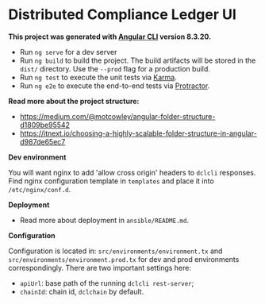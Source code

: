 # Distributed Compliance Ledger UI

__This project was generated with [Angular CLI](https://github.com/angular/angular-cli) version 8.3.20.__

- Run `ng serve` for a dev server
- Run `ng build` to build the project. The build artifacts will be stored in the `dist/` directory. Use the `--prod` flag for a production build.
- Run `ng test` to execute the unit tests via [Karma](https://karma-runner.github.io).
- Run `ng e2e` to execute the end-to-end tests via [Protractor](http://www.protractortest.org/).

__Read more about the project structure:__

- https://medium.com/@motcowley/angular-folder-structure-d1809be95542
- https://itnext.io/choosing-a-highly-scalable-folder-structure-in-angular-d987de65ec7

__Dev environment__

You will want nginx to add 'allow cross origin' headers to `dclcli` responses. Find nginx configuration template in `templates` and place it into `/etc/nginx/conf.d`.

__Deployment__

- Read more about deployment in `ansible/README.md`.

__Configuration__

Configuration is located in: `src/environments/environment.tx` and `src/environments/environment.prod.tx` for dev and prod environments correspondingly.
There are two important settings here:

- `apiUrl`: base path of the running `dclcli rest-server`;
- `chainId`: chain id, `dclchain` by default.
